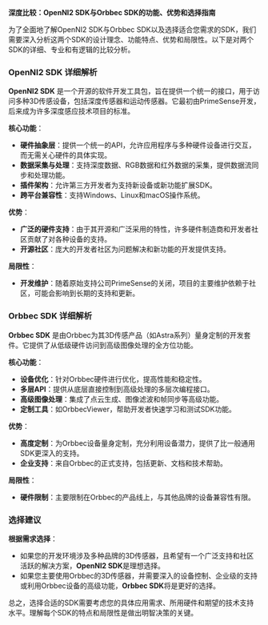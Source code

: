 **深度比较：OpenNI2 SDK与Orbbec SDK的功能、优势和选择指南**

为了全面地了解OpenNI2 SDK与Orbbec SDK以及选择适合您需求的SDK，我们需要深入分析这两个SDK的设计理念、功能特点、优势和局限性。以下是对两个SDK的详细、专业和有逻辑的比较分析。

### OpenNI2 SDK 详细解析

**OpenNI2 SDK** 是一个开源的软件开发工具包，旨在提供一个统一的接口，用于访问多种3D传感设备，包括深度传感器和运动传感器。它最初由PrimeSense开发，后来成为许多深度感应技术项目的标准。

**核心功能**：
- **硬件抽象层**：提供一个统一的API，允许应用程序与多种硬件设备进行交互，而无需关心硬件的具体实现。
- **数据采集与处理**：支持深度数据、RGB数据和红外数据的采集，提供数据流同步和处理功能。
- **插件架构**：允许第三方开发者为支持新设备或新功能扩展SDK。
- **跨平台兼容性**：支持Windows、Linux和macOS操作系统。

**优势**：
- **广泛的硬件支持**：由于其开源和广泛采用的特性，许多硬件制造商和开发者社区贡献了对各种设备的支持。
- **开源社区**：庞大的开发者社区为问题解决和新功能的开发提供支持。

**局限性**：
- **开发维护**：随着原始支持公司PrimeSense的关闭，项目的主要维护依赖于社区，可能会影响到长期的支持和更新。

### Orbbec SDK 详细解析

**Orbbec SDK** 是由Orbbec为其3D传感产品（如Astra系列）量身定制的开发套件。它提供了从低级硬件访问到高级图像处理的全方位功能。

**核心功能**：
- **设备优化**：针对Orbbec硬件进行优化，提高性能和稳定性。
- **多层API**：提供从底层直接控制到高级处理的多层次编程接口。
- **高级图像处理**：集成了点云生成、图像滤波和帧同步等高级功能。
- **定制工具**：如OrbbecViewer，帮助开发者快速学习和测试SDK功能。

**优势**：
- **高度定制**：为Orbbec设备量身定制，充分利用设备潜力，提供了比一般通用SDK更深入的支持。
- **企业支持**：来自Orbbec的正式支持，包括更新、文档和技术帮助。

**局限性**：
- **硬件限制**：主要限制在Orbbec的产品线上，与其他品牌的设备兼容性有限。

### 选择建议

**根据需求选择**：
- 如果您的开发环境涉及多种品牌的3D传感器，且希望有一个广泛支持和社区活跃的解决方案，**OpenNI2 SDK**是理想选择。
- 如果您主要使用Orbbec的3D传感器，并需要深入的设备控制、企业级的支持或利用Orbbec设备的高级功能，**Orbbec SDK**将是更好的选择。

总之，选择合适的SDK需要考虑您的具体应用需求、所用硬件和期望的技术支持水平。理解每个SDK的特点和局限性是做出明智决策的关键。